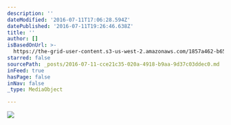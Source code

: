 ```yaml
---
description: ''
dateModified: '2016-07-11T17:06:28.594Z'
datePublished: '2016-07-11T19:26:46.638Z'
title: ''
author: []
isBasedOnUrl: >-
  https://the-grid-user-content.s3-us-west-2.amazonaws.com/1857a462-b655-410b-b734-801759573aee.jpg
starred: false
sourcePath: _posts/2016-07-11-cce21c35-020a-4918-b9aa-9d37c03ddec0.md
inFeed: true
hasPage: false
inNav: false
_type: MediaObject

---
```

![](https://the-grid-user-content.s3-us-west-2.amazonaws.com/1857a462-b655-410b-b734-801759573aee.jpg)